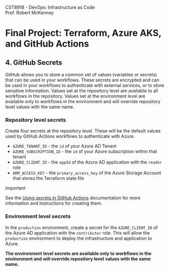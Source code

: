 CST8918 - DevOps: Infrastructure as Code  
Prof. Robert McKenney

# Final Project: Terraform, Azure AKS, and GitHub Actions

## 4. GitHub Secrets
GitHub allows you to store a common set of values (variables or secrets) that can be used in your workflows. These secrets are encrypted and can be used in your workflows to authenticate with external services, or to store sensitive information. Values set at the repository level are available to all workflows in the repository. Values set at the environment level are available only to workflows in the environment and will override repository level values with the same name.

### Repository level secrets
Create four secrets at the repository level. These will be the default values used by  GitHub Actions workflows to authenticate with Azure.
- `AZURE_TENANT_ID` - the `id` of your Azure AD Tenant
- `AZURE_SUBSCRIPTION_ID` - the `id` of your Azure subscription within that tenant
- `AZURE_CLIENT_ID` - the `appId` of the Azure AD application with the `reader` role
- `ARM_ACCESS_KEY` - the `primary_access_key` of the Azure Storage Account that stores the Terraform state file

> [!IMPORTANT]
> See the [Using secrets in GitHub Actions](https://docs.github.com/en/actions/security-guides/using-secrets-in-github-actions#creating-encrypted-secrets-for-a-repository) documentation for more information and instructions for creating them.

### Environment level secrets
In the `production` environment, create a secret for the `AZURE_CLIENT_ID` of the Azure AD application with the `contributor` role. This will allow the `production` environment to deploy the infrastructure and application to Azure.

**The environment level secrets are available only to workflows in the environment and will override repository level values with the same name.**